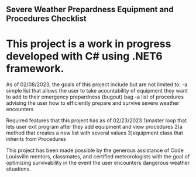 ## Severe Weather Prepardness Equipment and Procedures Checklist
# This project is a work in progress developed with C# using .NET6 framework. 
As of 02/08/2023, the goals of this project include but are not limited to:
-a simple list that allows the user to take acountability of equipment they
want to add to their emergency prepardness (bugout) bag
-a list of procedures advising the user how to efficiently prepare and survive
severe weather encounters 

Required features that this project has as of 02/23/2023
1)master loop that lets user exit program after they add equipment and view procedures
2)a method that creates a new list with several values
3)equipment class that inherits from Procedures 

This project has been made possible by the generous assistance of Code Louisville 
mentors, classmates, and certified meteorologists with the goal of optimizing survivability 
in the event the user encounters dangerous weather situations. 



